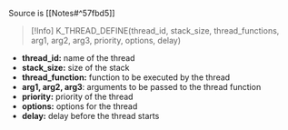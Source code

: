 Source is [[Notes#^57fbd5]]
> [!Info]
> K_THREAD_DEFINE(thread_id, stack_size, thread_functions, arg1, arg2, arg3, priority, options, delay)

- **thread_id:** name of the thread
- **stack_size:** size of the stack
- **thread_function:** function to be executed by the thread
- **arg1, arg2, arg3**: arguments to be passed to the thread function
- **priority:** priority of the thread
- **options:** options for the thread
- **delay:** delay before the thread starts
